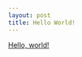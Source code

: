 ```yaml
---
layout: post
title: Hello World!
---
```


[Hello, world!](https://en.wikipedia.org/wiki/%22Hello,_World!%22_program)

